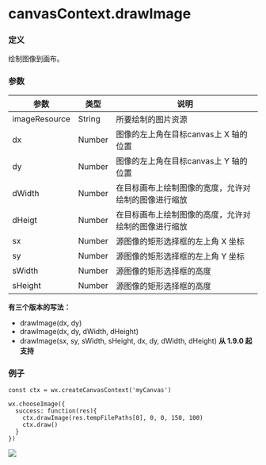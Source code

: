 <!-- https://developers.weixin.qq.com/miniprogram/dev/api/canvas/draw-image.html -->

canvasContext.drawImage
=======================

### 定义

绘制图像到画布。

### 参数

  参数            |  类型     |  说明                         
------------------|-----------|-------------------------------
  imageResource   |  String   |  所要绘制的图片资源           
  dx              |  Number   |图像的左上角在目标canvas上 X 轴的位置
  dy              |  Number   |图像的左上角在目标canvas上 Y 轴的位置
  dWidth          |  Number   |在目标画布上绘制图像的宽度，允许对绘制的图像进行缩放
  dHeigt          |  Number   |在目标画布上绘制图像的高度，允许对绘制的图像进行缩放
  sx              |  Number   |源图像的矩形选择框的左上角 X 坐标
  sy              |  Number   |源图像的矩形选择框的左上角 Y 坐标
  sWidth          |  Number   |  源图像的矩形选择框的高度     
  sHeight         |  Number   |  源图像的矩形选择框的高度     

**有三个版本的写法：**

*   drawImage(dx, dy)
*   drawImage(dx, dy, dWidth, dHeight)
*   drawImage(sx, sy, sWidth, sHeight, dx, dy, dWidth, dHeight) **从 1.9.0 起支持**

### 例子

    const ctx = wx.createCanvasContext('myCanvas')
    
    wx.chooseImage({
      success: function(res){
        ctx.drawImage(res.tempFilePaths[0], 0, 0, 150, 100)
        ctx.draw()
      }
    })
    

![](https://mp.weixin.qq.com/debug/wxadoc/dev/image/canvas/draw-image.png)
